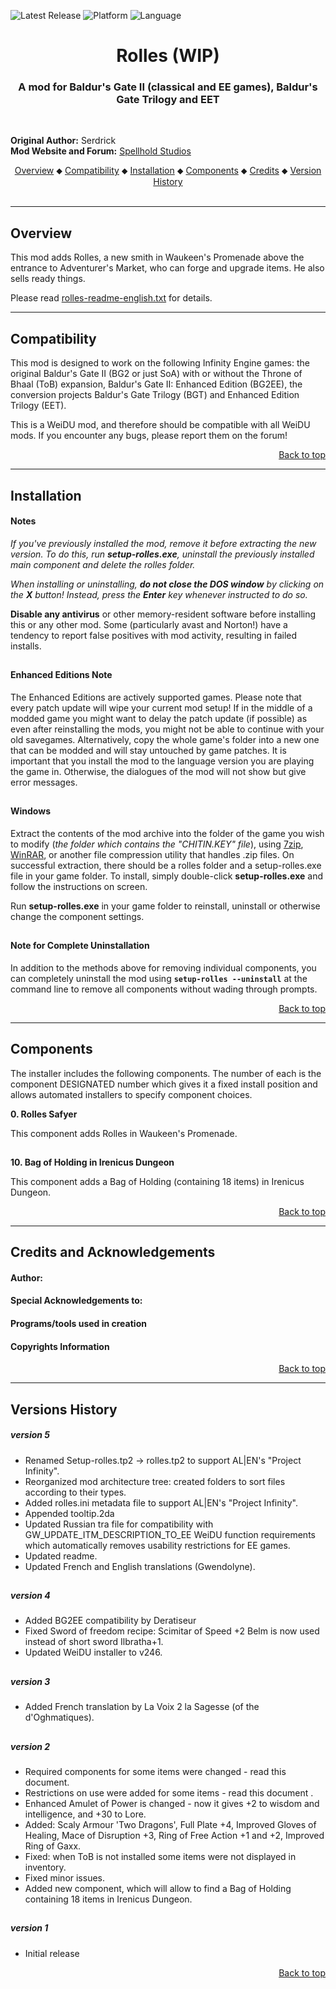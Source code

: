 
![Latest Release](https://img.shields.io/static/v1?label=release&message=v5.0.0&color=darkred)<a name="top" id="top"></a>
![Platform](https://img.shields.io/static/v1?label=platform&message=windows&color=informational)
![Language](https://img.shields.io/static/v1?label=language&message=English%20%7C%20French%20%7C%20Russian&color=limegreen)

<div align="center"><h1>Rolles (WIP)</h1>

### A mod for Baldur's Gate II (classical and EE games), Baldur's Gate Trilogy and EET

</div><br />



**Original Author:** Serdrick  
**Mod Website and Forum:** <a href="http://www.shsforums.net/topic/36655-rolles-v3/">Spellhold Studios</a><br />


<div align="center">
<a href="#intro">Overview</a> &#x2B25; <a href="#compat">Compatibility</a> &#x2B25; <a href="#installation">Installation</a> &#x2B25; <a href="#components">Components</a> &#x2B25; <a href="#credits">Credits</a> &#x2B25; <a href="#versions">Version History</a></center></br></br>
</div>

<hr>


## <a name="intro" id="intro"></a>Overview


This mod adds Rolles, a new smith in Waukeen's Promenade above the entrance to Adventurer's Market, who can forge and upgrade items. He also sells ready things.

Please read <a href="https://raw.githubusercontent.com/GwendolyneFreddy/Rolles/master/rolles/readme/rolles-readme-english.txt">rolles-readme-english.txt</a> for details.


<hr>


## <a name="compat" id="compat"></a>Compatibility

This mod is designed to work on the following Infinity Engine games: the original Baldur's Gate II (BG2 or just SoA) with or without the Throne of Bhaal (ToB) expansion, Baldur's Gate II: Enhanced Edition (BG2EE), the conversion projects Baldur's Gate Trilogy (BGT) and Enhanced Edition Trilogy (EET).

This is a WeiDU mod, and therefore should be compatible with all WeiDU mods. If you encounter any bugs, please report them on the forum!<br>
<div align="right"><a href="#top">Back to top</a></div>


<hr>


## <a name="installation" id="installation"></a>Installation

#### Notes

<em>If you've previously installed the mod, remove it before extracting the new version. To do this, run **setup-rolles.exe**, uninstall the previously installed main component and delete the rolles folder.</em>

<em>When installing or uninstalling, **do not close the DOS window** by clicking on the **X** button! Instead, press the **Enter** key whenever instructed to do so.</em>

**Disable any antivirus** or other memory-resident software before installing this or any other mod. Some (particularly avast and Norton!) have a tendency to report false positives with mod activity, resulting in failed installs.

## 

#### Enhanced Editions Note

The Enhanced Editions are actively supported games. Please note that every patch update will wipe your current mod setup! If in the middle of a modded game you might want to delay the patch update (if possible) as even after reinstalling the mods, you might not be able to continue with your old savegames. Alternatively, copy the whole game's folder into a new one that can be modded and will stay untouched by game patches. It is important that you install the mod to the language version you are playing the game in. Otherwise, the dialogues of the mod will not show but give error messages.

## 

#### Windows

Extract the contents of the mod archive into the folder of the game you wish to modify (<em>the folder which contains the "CHITIN.KEY" file</em>), using <a href="http://www.7-zip.org/download.html">7zip</a>, <a href="http://www.rarlab.com/download.htm">WinRAR</a>, or another file compression utility that handles .zip files. On successful extraction, there should be a rolles folder and a setup-rolles.exe file in your game folder. To install, simply double-click **setup-rolles.exe** and follow the instructions on screen.

Run **setup-rolles.exe** in your game folder to reinstall, uninstall or otherwise change the component settings.

## 

#### Note for Complete Uninstallation

In addition to the methods above for removing individual components, you can completely uninstall the mod using **`setup-rolles --uninstall`** at the command line to remove all components without wading through prompts.</br>
<div align="right"><a href="#top">Back to top</a></div>


<hr>


## <a name="components" id="components"></a>Components

The installer includes the following components. The number of each is the component DESIGNATED number which gives it a fixed install position and allows automated installers to specify component choices.


**0. Rolles Safyer**<br />

This component adds Rolles in Waukeen's Promenade.

## 

**10. Bag of Holding in Irenicus Dungeon**<br />

This component adds a Bag of Holding (containing 18 items) in Irenicus Dungeon.
<div align="right"><a href="#top">Back to top</a></div>


<hr>


## <a name="credits" id="credits"></a>Credits and Acknowledgements

#### Author: <a href="http://www.shsforums.net/user/2954-erephine/"></a>


#### Special Acknowledgements to:


#### Programs/tools used in creation


#### Copyrights Information


<div align="right"><a href="#top">Back to top</a></div>


<hr>


## <a name="versions" id="versions"></a>Versions History

##### version 5

- Renamed Setup-rolles.tp2 -> rolles.tp2 to support AL|EN's "Project Infinity".
- Reorganized mod architecture tree: created folders to sort files according to their types.
- Added rolles.ini metadata file to support AL|EN's "Project Infinity".
- Appended tooltip.2da
- Updated Russian tra file for compatibility with GW_UPDATE_ITM_DESCRIPTION_TO_EE WeiDU function requirements which automatically removes usability restrictions for EE games.
- Updated readme.
- Updated French and English translations (Gwendolyne).

## 

##### version 4

- Added BG2EE compatibility by Deratiseur
- Fixed Sword of freedom recipe: Scimitar of Speed +2 Belm is now used instead of short sword Ilbratha+1.
- Updated WeiDU installer to v246.

## 

##### version 3

- Added French translation by La Voix 2 la Sagesse (of the d'Oghmatiques).

## 

##### version 2

- Required components for some items were changed - read this document.
- Restrictions on use were added for some items - read this document .
- Enhanced Amulet of Power is changed - now it gives +2 to wisdom and intelligence, and +30 to Lore.
- Added: Scaly Armour 'Two Dragons', Full Plate +4, Improved Gloves of Healing, Mace of Disruption +3, Ring of Free Action +1 and +2, Improved Ring of Gaxx.
- Fixed: when ToB is not installed some items were not displayed in inventory.
- Fixed minor issues.
- Added new component, which will allow to find a Bag of Holding containing 18 items in Irenicus Dungeon.

## 

##### version 1

- Initial release
<div align="right"><a href="#top">Back to top</a></div>
